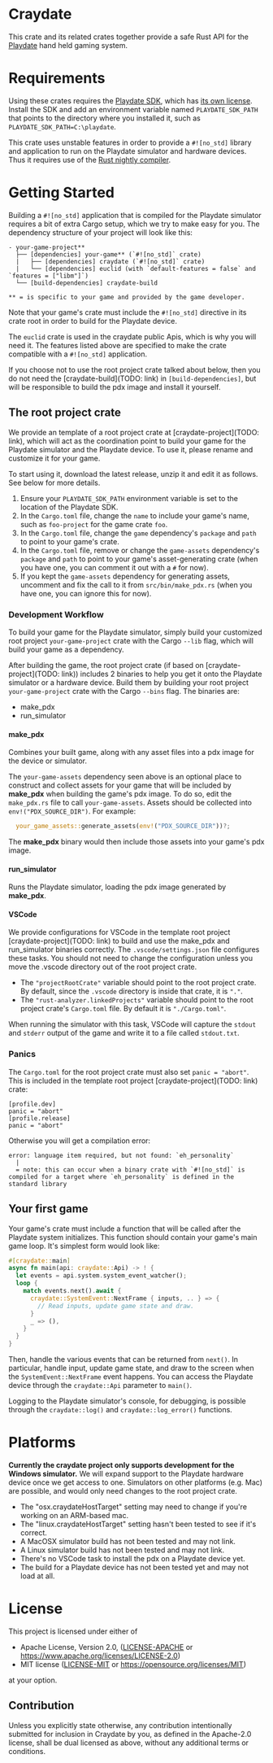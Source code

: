 <!--- Please keep the craydate crate root's comment and README.md in sync. -->

# Craydate

This crate and its related crates together provide a safe Rust API for the
[Playdate](https://play.date/) hand held gaming system.

# Requirements
Using these crates requires the [Playdate SDK](https://play.date/dev/), which has [its own
license](https://play.date/dev/sdk-license). Install the SDK and add an environment variable
named `PLAYDATE_SDK_PATH` that points to the directory where you installed it, such as
`PLAYDATE_SDK_PATH=C:\playdate`.

This crate uses unstable features in order to provide a `#![no_std]` library and application to
run on the Playdate simulator and hardware devices. Thus it requires use of the [Rust nightly
compiler](https://doc.rust-lang.org/1.2.0/book/nightly-rust.html).

# Getting Started

Building a `#![no_std]` application that is compiled for the Playdate simulator requires a bit
of extra Cargo setup, which we try to make easy for you. The dependency structure of your
project will look like this:

```
- your-game-project**
  ├── [dependencies] your-game** (`#![no_std]` crate)
  |   ├── [dependencies] craydate (`#![no_std]` crate)
  |   └── [dependencies] euclid (with `default-features = false` and `features = ["libm"]`)
  └── [build-dependencies] craydate-build

** = is specific to your game and provided by the game developer.
```

Note that your game's crate must include the `#![no_std]` directive in its crate root in order
to build for the Playdate device.

The `euclid` crate is used in the craydate public Apis, which is why you will need it. The
features listed above are specified to make the crate compatible with a `#![no_std]`
application.

If you choose not to use the root project crate talked about below, then you do not need the
[craydate-build](TODO: link) in `[build-dependencies]`, but will be responsible to build the pdx
image and install it yourself.

## The root project crate

We provide an template of a root project crate at [craydate-project](TODO: link), which will act
as the coordination point to build your game for the Playdate simulator and the Playdate device.
To use it, please rename and customize it for your game.

To start using it, download the latest release, unzip it and edit it as follows. See below for
more details.
1. Ensure your `PLAYDATE_SDK_PATH` environment variable is set to the location of the Playdate
   SDK.
1. In the `Cargo.toml` file, change the `name` to include your game's name, such as
   `foo-project` for the game crate `foo`.
1. In the `Cargo.toml` file, change the `game` dependency's `package` and `path` to point to
   your game's crate.
1. In the `Cargo.toml` file, remove or change the `game-assets` dependency's `package` and
   `path` to point to your game's asset-generating crate (when you have one, you can comment it
   out with a `#` for now).
1. If you kept the `game-assets` dependency for generating assets, uncomment and fix the call to
   it from `src/bin/make_pdx.rs` (when you have one, you can ignore this for now).

### Development Workflow

To build your game for the Playdate simulator, simply build your customized root project
`your-game-project` crate with the Cargo `--lib` flag, which will build your game as a
dependency.

After building the game, the root project crate (if based on [craydate-project](TODO: link))
includes 2 binaries to help you get it onto the Playdate simulator or a hardware device. Build
them by building your root project `your-game-project` crate with the Cargo `--bins` flag. The
binaries are:
* make_pdx
* run_simulator

#### make_pdx
Combines your built game, along with any asset files into a pdx image for the device or
simulator.

The `your-game-assets` dependency seen above is an optional place to construct and collect
assets for your game that will be included by **make_pdx** when building the game's pdx image.
To do so, edit the `make_pdx.rs` file to call `your-game-assets`. Assets should be collected
into `env!("PDX_SOURCE_DIR")`. For example:
```rs
  your_game_assets::generate_assets(env!("PDX_SOURCE_DIR"))?;
```

The **make_pdx** binary would then include those assets into your game's pdx image.

#### run_simulator

Runs the Playdate simulator, loading the pdx image generated by **make_pdx**.

#### VSCode

We provide configurations for VSCode in the template root project [craydate-project](TODO: link)
to build and use the make_pdx and run_simulator binaries correctly. The `.vscode/settings.json`
file configures these tasks. You should not need to change the configuration unless you move the
.vscode directory out of the root project crate.
* The `"projectRootCrate"` variable should point to the root project crate. By default, since
  the `.vscode` directory is inside that crate, it is `"."`.
* The `"rust-analyzer.linkedProjects"` variable should point to the root project crate's
  `Cargo.toml` file. By default it is `"./Cargo.toml"`.

When running the simulator with this task, VSCode will capture the `stdout` and `stderr` output
of the game and write it to a file called `stdout.txt`.

### Panics

The `Cargo.toml` for the root project crate must also set `panic = "abort"`. This is included in
the template root project [craydate-project](TODO: link) crate:
```
[profile.dev]
panic = "abort"
[profile.release]
panic = "abort"
```
Otherwise you will get a compilation error:
```
error: language item required, but not found: `eh_personality`
  |
  = note: this can occur when a binary crate with `#![no_std]` is compiled for a target where `eh_personality` is defined in the standard library
```

## Your first game

Your game's crate must include a function that will be called after the Playdate system
initializes. This function should contain your game's main game loop. It's simplest form would
look like:
```rs
#[craydate::main]
async fn main(api: craydate::Api) -> ! {
  let events = api.system.system_event_watcher();
  loop {
    match events.next().await {
      craydate::SystemEvent::NextFrame { inputs, .. } => {
        // Read inputs, update game state and draw.
      }
      _ => (),
    }
  }
}
```
Then, handle the various events that can be returned from `next()`. In particular, handle input,
update game state, and draw to the screen when the `SystemEvent::NextFrame` event happens. You
can access the Playdate device through the `craydate::Api` parameter to `main()`.

Logging to the Playdate simulator's console, for debugging, is possible through the
`craydate::log()` and `craydate::log_error()` functions.

# Platforms

**Currently the craydate project only supports development for the Windows simulator.** We will
expand support to the Playdate hardware device once we get access to one. Simulators on other
platforms (e.g. Mac) are possible, and would only need changes to the root project crate.

* The "osx.craydateHostTarget" setting may need to change if you're working on an ARM-based mac.
* The "linux.craydateHostTarget" setting hasn't been tested to see if it's correct.
* A MacOSX simulator build has not been tested and may not link.
* A Linux simulator build has not been tested and may not link.
* There's no VSCode task to install the pdx on a Playdate device yet.
* The build for a Playdate device has not been tested yet and may not load at all.

# License
This project is licensed under either of

* Apache License, Version 2.0, ([LICENSE-APACHE](LICENSE-APACHE) or
  https://www.apache.org/licenses/LICENSE-2.0)
* MIT license ([LICENSE-MIT](LICENSE-MIT) or https://opensource.org/licenses/MIT)

at your option.

## Contribution
Unless you explicitly state otherwise, any contribution intentionally submitted for inclusion in
Craydate by you, as defined in the Apache-2.0 license, shall be dual licensed as above, without
any additional terms or conditions.